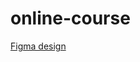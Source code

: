# online-course
[Figma design](https://www.figma.com/file/2ZWX21Kfd6rLZVAm7hO8lz/Free-%231.-Online-course?node-id=0%3A1)
